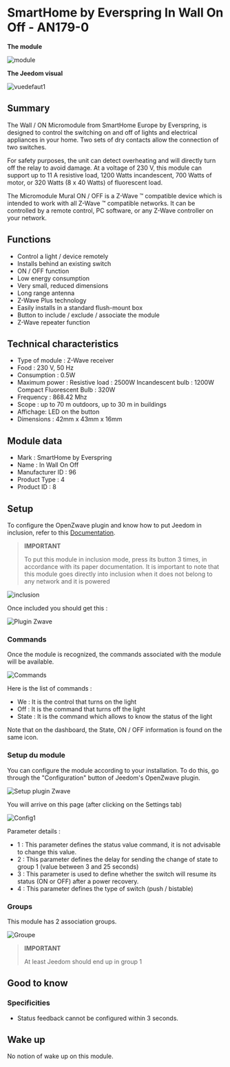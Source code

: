 # SmartHome by Everspring In Wall On Off - AN179-0

**The module**

![module](images/smarthomebyeverspring.AN179-0/module.jpg)

**The Jeedom visual**

![vuedefaut1](images/smarthomebyeverspring.AN179-0/vuedefaut1.jpg)

## Summary

The Wall / ON Micromodule from SmartHome Europe by Everspring, is designed to control the switching on and off of lights and electrical appliances in your home. Two sets of dry contacts allow the connection of two switches.

For safety purposes, the unit can detect overheating and will directly turn off the relay to avoid damage. At a voltage of 230 V, this module can support up to 11 A resistive load, 1200 Watts incandescent, 700 Watts of motor, or 320 Watts (8 x 40 Watts) of fluorescent load.

The Micromodule Mural ON / OFF is a Z-Wave ™ compatible device which is intended to work with all Z-Wave ™ compatible networks. It can be controlled by a remote control, PC software, or any Z-Wave controller on your network.

## Functions

-   Control a light / device remotely
-   Installs behind an existing switch
-   ON / OFF function
-   Low energy consumption
-   Very small, reduced dimensions
-   Long range antenna
-   Z-Wave Plus technology
-   Easily installs in a standard flush-mount box
-   Button to include / exclude / associate the module
-   Z-Wave repeater function

## Technical characteristics

-   Type of module : Z-Wave receiver
-   Food : 230 V, 50 Hz
-   Consumption : 0.5W
-   Maximum power : Resistive load : 2500W Incandescent bulb : 1200W Compact Fluorescent Bulb : 320W
-   Frequency : 868.42 Mhz
-   Scope : up to 70 m outdoors, up to 30 m in buildings
-   Affichage: LED on the button
-   Dimensions : 42mm x 43mm x 16mm

## Module data

-   Mark : SmartHome by Everspring
-   Name : In Wall On Off
-   Manufacturer ID : 96
-   Product Type : 4
-   Product ID : 8

## Setup

To configure the OpenZwave plugin and know how to put Jeedom in inclusion, refer to this [Documentation](https://doc.jeedom.com/en_US/plugins/automation%20protocol/openzwave/).

> **IMPORTANT**
>
> To put this module in inclusion mode, press its button 3 times, in accordance with its paper documentation. It is important to note that this module goes directly into inclusion when it does not belong to any network and it is powered

![inclusion](images/smarthomebyeverspring.AN179-0/inclusion.jpg)

Once included you should get this :

![Plugin Zwave](images/smarthomebyeverspring.AN179-0/information.jpg)

### Commands

Once the module is recognized, the commands associated with the module will be available.

![Commands](images/smarthomebyeverspring.AN179-0/commandes.jpg)

Here is the list of commands :

-   We : It is the control that turns on the light
-   Off : It is the command that turns off the light
-   State : It is the command which allows to know the status of the light

Note that on the dashboard, the State, ON / OFF information is found on the same icon.

### Setup du module

You can configure the module according to your installation. To do this, go through the "Configuration" button of Jeedom's OpenZwave plugin.

![Setup plugin Zwave](images/plugin/bouton_configuration.jpg)

You will arrive on this page (after clicking on the Settings tab)

![Config1](images/smarthomebyeverspring.AN179-0/config1.jpg)

Parameter details :

-   1 : This parameter defines the status value command, it is not advisable to change this value.
-   2 : This parameter defines the delay for sending the change of state to group 1 (value between 3 and 25 seconds)
-   3 : This parameter is used to define whether the switch will resume its status (ON or OFF) after a power recovery.
-   4 : This parameter defines the type of switch (push / bistable)

### Groups

This module has 2 association groups.

![Groupe](images/smarthomebyeverspring.AN179-0/groupe.jpg)

> **IMPORTANT**
>
> At least Jeedom should end up in group 1

## Good to know

### Specificities

-   Status feedback cannot be configured within 3 seconds.

## Wake up

No notion of wake up on this module.
